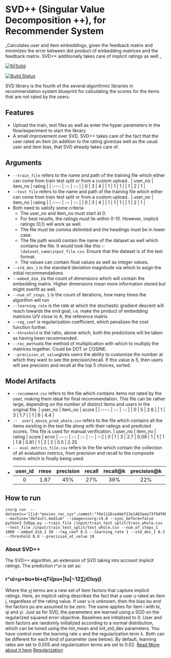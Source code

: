 # SVD++ (Singular Value Decomposition ++), for Recommender System
_Calculates user and item embeddings, given the feedback matrix and minimizes the error between dot product of embedding matrices and the feedback matrix. SVD++ additionally takes care of implicit ratings as well _

[![N|Solid](https://cnvrg.io/wp-content/uploads/2018/12/logo-dark.png)](https://nodesource.com/products/nsolid)

[![Build Status](https://travis-ci.org/joemccann/dillinger.svg?branch=master)](https://travis-ci.org/joemccann/dillinger)

SVD library is the fourth of the several algorithmic libraries in recommendation system blueprint for calculating the scores for the items that are not rated by the users.

## Features
- Upload the train, test files as well as enter the hyper parameters in the flow/experiment to start the library.
- A small improvement over SVD, SVD++ takes care of the fact that the user rated an item (in addition to the rating given)as well as the usual user and item bias, that SVD already takes care of.

## Arguments
- `--train_file` refers to the name and path of the training file which either can come from train test split or from a custom upload..
    | user_no | item_no  | rating  |
    | :---:   | :-: | :-: |
    | 0 | 3 | 4 |
    | 1 | 1 | 1 |
    | 1 | 2 | 1 |
- `--test file` refers to the name and path of the training file which either can come from train test split or from a custom upload..
    | user_no | item_no  | rating  |
    | :---:   | :-: | :-: |
    | 0 | 3 | 4 |
    | 1 | 1 | 1 |
    | 1 | 2 | 1 |
- Both need to satisfy some criteria
   - The user_no and item_no must start at 0. 
   - For best reuslts, the ratings must lie within 0-10. However, implicit ratings (0,1) will work as well.
   - The file must be comma delimited and the headings must be in lower case.
   - The file path would contain the name of the dataset as well which contains the file. It would look like this :- `\dataset_name\input_file.csv`. Ensure that the dataset is of the text format.
   - The values can contain float values as well as integer values.
- `--std_dev_1` is the standard deviation magnitude via which to asign the initial recommendations
- `--embed_dim_1`is the count of dimensions which will contain the embedding matrix. Higher dimensions mean more information stored but might overfit as well.
- `--num_of_steps_1` is the count of iterations, how many times the algorithm will run 
- `--learning_rate` is the rate at which the stochastic gradient descent will reach towards the end goal, i.e. make the product of embedding matrices U/V close to A, the reference matrix.
- `--reg_coef` is regularization coefficient, which penalizes the cost function further.
- `--threshold` is the`ratio, above which, both the predictions will be taken as having been recommended.
- `--rec_method`is the method of multiplication with which to multiply the matrices together. Could be DOT or COSINE.
- `--precision_at_value`gives users the ability to customize the number at which they want to see the precision/recall. If this value is 5, then users will see precision and recall at the top 5 choices, sorted.

## Model Artifacts 
- `--recommend.csv` refers to the file which contains items not rated by the user, making them ideal for final recommendation. This file can be rather large, depending on the number of distinct items and users in the original file.
    | user_no | item_no  | score  |
    | :---:   | :-: | :-: |
    | 0 | 5 | 2.6 |
    | 1 | 3 | 1.7 |
    | 1 | 6 | 4.4 |
 - `--	user1_movie_pred_whole.csv` refers to the file which contains all the items existing in the test file along with their ratings and predicted scores. This file is used for manual verification.
    | user_no | item_no  | rating  | score | error
    | :---:   | :-: | :-: | :-: | :-:|
    | 0 | 1 | 3 | 2.7 | 0.09
    | 1 | 1 | 1 | 1.9 | 0.81
    | 1 | 2 | 2 | 0.5 | 2.25
- `-- eval_metrics_file.csv` refers to the file which contain the collection of all evaluation metrics, from precision and recall to the composite metric which is finally being used.
- user_id |	rmse | precision | recall | recall@k | precision@k | rel_count | rec_count | rel_rec_count | rec_count_k | rel_rec_count_k|
  | :---: | :-: | :-: | :-: | :-:| :---: | :-: | :-: | :-: | :-:| :-:|
  | 0 | 1.87 | 45% | 27% | 39%| 22% | 3.9 | 4.6 | 1.9 | 2.6| 1.7|

## How to run
```
cnvrg run  --datasets='[{id:"movies_rec_sys",commit:"f6e1126cedebf23e1463aee73f9df08783640400"}]' --machine="default.medium" --image=cnvrg:v5.0 --sync_before=false python3 SVDpp.py --train_file /input/train_test_split/train_whole.csv --test_file /input/train_test_split/test_whole.csv --num_of_steps_1 1000 --embed_dim_1 30 --reg_coef 0.5 --learning_rate 1 --std_dev_1 0.3 --threshold 0.8 --precision_at_value 10
```

### About SVD++
The SVD++ algorithm, an extension of SVD taking into account implicit ratings.
The prediction r^ui is set as:
### r^ui=μ+bu+bi+qTi(pu+|Iu|−12∑j∈Iuyj)
Where the yj terms are a new set of item factors that capture implicit ratings. Here, an implicit rating describes the fact that a user u rated an item j, regardless of the rating value.
If user u is unknown, then the bias bu and the factors pu are assumed to be zero. The same applies for item i with bi, qi and yi.
Just as for SVD, the parameters are learned using a SGD on the regularized squared error objective.
Baselines are initialized to 0. User and item factors are randomly initialized according to a normal distribution, which can be tuned using the init_mean and init_std_dev parameters.
You have control over the learning rate γ and the regularization term λ. Both can be different for each kind of parameter (see below). By default, learning rates are set to 0.005 and regularization terms are set to 0.02.
[Read More about it here](surprise.readthedocs.io/en/stable/matrix_factorization.html#unbiased-note)
[Regularization](https://en.wikipedia.org/wiki/Regularization_(mathematics))